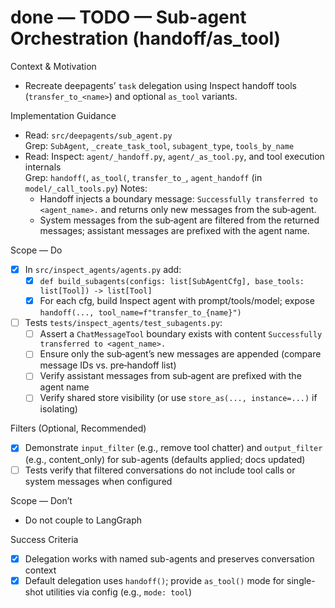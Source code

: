 # done — TODO — Sub-agent Orchestration (handoff/as_tool)

Context & Motivation
- Recreate deepagents’ `task` delegation using Inspect handoff tools (`transfer_to_<name>`) and optional `as_tool` variants.

Implementation Guidance
- Read: `src/deepagents/sub_agent.py`  
  Grep: `SubAgent`, `_create_task_tool`, `subagent_type`, `tools_by_name`
- Read: Inspect: `agent/_handoff.py`, `agent/_as_tool.py`, and tool execution internals  
  Grep: `handoff(`, `as_tool(`, `transfer_to_`, `agent_handoff` (in `model/_call_tools.py`)
  Notes:
  - Handoff injects a boundary message: `Successfully transferred to <agent_name>.` and returns only new messages from the sub‑agent.
  - System messages from the sub‑agent are filtered from the returned messages; assistant messages are prefixed with the agent name.

Scope — Do
- [x] In `src/inspect_agents/agents.py` add:
  - [x] `def build_subagents(configs: list[SubAgentCfg], base_tools: list[Tool]) -> list[Tool]`
  - [x] For each cfg, build Inspect agent with prompt/tools/model; expose `handoff(..., tool_name=f"transfer_to_{name}")`
- [ ] Tests `tests/inspect_agents/test_subagents.py`:
  - [ ] Assert a `ChatMessageTool` boundary exists with content `Successfully transferred to <agent_name>.`
  - [ ] Ensure only the sub‑agent’s new messages are appended (compare message IDs vs. pre‑handoff list)
  - [ ] Verify assistant messages from sub‑agent are prefixed with the agent name
  - [ ] Verify shared store visibility (or use `store_as(..., instance=...)` if isolating)

Filters (Optional, Recommended)
- [x] Demonstrate `input_filter` (e.g., remove tool chatter) and `output_filter` (e.g., content_only) for sub-agents (defaults applied; docs updated)
- [ ] Tests verify that filtered conversations do not include tool calls or system messages when configured

Scope — Don’t
- Do not couple to LangGraph

Success Criteria
- [x] Delegation works with named sub-agents and preserves conversation context
- [x] Default delegation uses `handoff()`; provide `as_tool()` mode for single-shot utilities via config (e.g., `mode: tool`)
